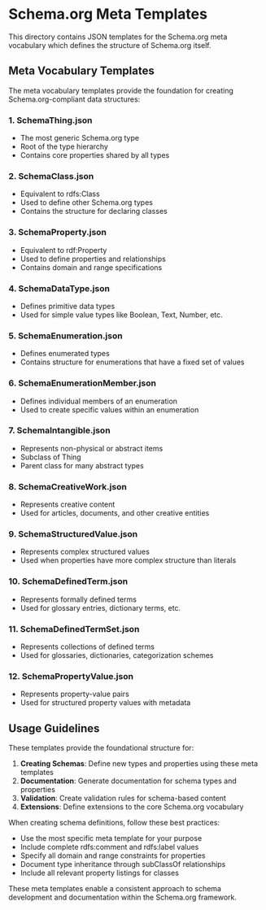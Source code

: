 # Schema.org Meta Templates

This directory contains JSON templates for the Schema.org meta vocabulary which defines the structure of Schema.org itself.

## Meta Vocabulary Templates

The meta vocabulary templates provide the foundation for creating Schema.org-compliant data structures:

### 1. SchemaThing.json
- The most generic Schema.org type
- Root of the type hierarchy
- Contains core properties shared by all types

### 2. SchemaClass.json
- Equivalent to rdfs:Class
- Used to define other Schema.org types
- Contains the structure for declaring classes

### 3. SchemaProperty.json
- Equivalent to rdf:Property
- Used to define properties and relationships
- Contains domain and range specifications

### 4. SchemaDataType.json
- Defines primitive data types
- Used for simple value types like Boolean, Text, Number, etc.

### 5. SchemaEnumeration.json
- Defines enumerated types
- Contains structure for enumerations that have a fixed set of values

### 6. SchemaEnumerationMember.json
- Defines individual members of an enumeration
- Used to create specific values within an enumeration

### 7. SchemaIntangible.json
- Represents non-physical or abstract items
- Subclass of Thing
- Parent class for many abstract types

### 8. SchemaCreativeWork.json
- Represents creative content
- Used for articles, documents, and other creative entities

### 9. SchemaStructuredValue.json
- Represents complex structured values
- Used when properties have more complex structure than literals

### 10. SchemaDefinedTerm.json
- Represents formally defined terms
- Used for glossary entries, dictionary terms, etc.

### 11. SchemaDefinedTermSet.json
- Represents collections of defined terms
- Used for glossaries, dictionaries, categorization schemes

### 12. SchemaPropertyValue.json
- Represents property-value pairs
- Used for structured property values with metadata

## Usage Guidelines

These templates provide the foundational structure for:

1. **Creating Schemas**: Define new types and properties using these meta templates
2. **Documentation**: Generate documentation for schema types and properties
3. **Validation**: Create validation rules for schema-based content
4. **Extensions**: Define extensions to the core Schema.org vocabulary

When creating schema definitions, follow these best practices:

- Use the most specific meta template for your purpose
- Include complete rdfs:comment and rdfs:label values
- Specify all domain and range constraints for properties
- Document type inheritance through subClassOf relationships
- Include all relevant property listings for classes

These meta templates enable a consistent approach to schema development and documentation within the Schema.org framework.